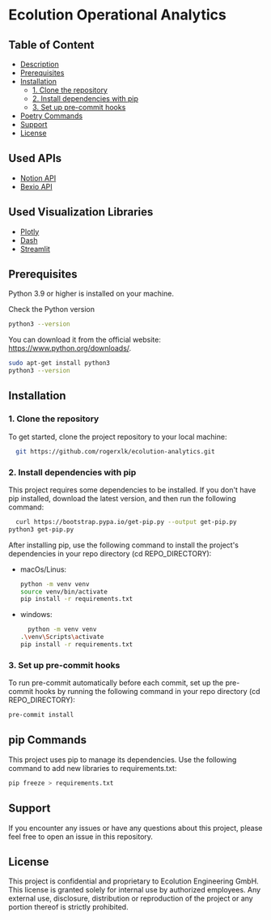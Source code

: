 # Ecolution Operational Analytics

## Table of Content

* [Description](#description)
* [Prerequisites](#prerequisites)
* [Installation](#installation)
    * [1. Clone the repository](#1.-clone-the-repository)
    * [2. Install dependencies with pip](#2.-install-dependencies-with-pip)
    * [3. Set up pre-commit hooks](#3.-set-up-pre-commit-hooks)
* [Poetry Commands](#poetry-commands)
* [Support](#support)
* [License](#license)

## Used APIs

- [Notion API](https://developers.notion.com/)
- [Bexio API](https://docs.bexio.com)

## Used Visualization Libraries

- [Plotly](https://plotly.com/python/)
- [Dash](https://dash.plotly.com/)
- [Streamlit](https://streamlit.io/gallery)

## Prerequisites

Python 3.9 or higher is installed on your machine.

Check the Python version

```bash
python3 --version
```

You can download it from the official website: https://www.python.org/downloads/.

```bash
sudo apt-get install python3
python3 --version
```

## Installation

### 1. Clone the repository

To get started, clone the project repository to your local machine:

```bash
  git https://github.com/rogerxlk/ecolution-analytics.git
   ```

### 2. Install dependencies with pip

This project requires some dependencies to be installed. If you don't have pip installed, download the latest version,
and then run the following command:

```bash
  curl https://bootstrap.pypa.io/get-pip.py --output get-pip.py
python3 get-pip.py
```

After installing pip, use the following command to install the project's dependencies in your repo directory (cd
REPO_DIRECTORY):

- macOs/Linus:
  ```bash
  python -m venv venv
  source venv/bin/activate
  pip install -r requirements.txt
   ```
- windows:
  ```bash
    python -m venv venv
  .\venv\Scripts\activate
  pip install -r requirements.txt
   ```

### 3. Set up pre-commit hooks

To run pre-commit automatically before each commit, set up the pre-commit hooks by running the following command in your
repo directory (cd REPO_DIRECTORY):

```bash
pre-commit install
   ```

## pip Commands

This project uses pip to manage its dependencies. Use the following command to add new libraries to requirements.txt:

```bash
pip freeze > requirements.txt
```

## Support

If you encounter any issues or have any questions about this project, please feel free to open an issue in this
repository.

## License

This project is confidential and proprietary to Ecolution Engineering GmbH. This license is granted solely for internal
use by authorized employees. Any external use, disclosure, distribution or reproduction of the project or any portion
thereof is strictly prohibited.